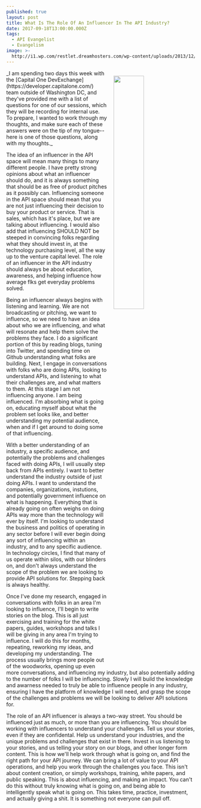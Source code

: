 ```yaml
---
published: true
layout: post
title: What Is The Role Of An Influencer In The API Industry?
date: 2017-09-18T13:00:00.000Z
tags:
  - API Evangelist
  - Evangelism
image: >-
  http://i1.wp.com/restlet.dreamhosters.com/wp-content/uploads/2013/12/kinlane.png
---
```

<p><img src="http://i1.wp.com/restlet.dreamhosters.com/wp-content/uploads/2013/12/kinlane.png" align="right" width="40%" style="padding: 15px;" /></p>
_I am spending two days this week with the [Capital One DevExchange](https://developer.capitalone.com/) team outside of Washington DC, and they've provided me with a list of questions for one of our sessions, which they will be recording for internal use. To prepare, I wanted to work through my thoughts, and make sure each of these answers were on the tip of my tongue--here is one of those questions, along with my thoughts._

The idea of an influencer in the API space will mean many things to many different people. I have pretty strong opinions about what an influencer should do, and it is always something that should be as free of product pitches as it possibly can. Influencing someone in the API space should mean that you are not just influencing their decision to buy your product or service. That is sales, which has it's place, but we are talking about influencing. I would also add that influencing SHOULD NOT be steeped in convincing folks regarding what they should invest in, at the technology purchasing level, all the way up to the venture capital level. The role of an influencer in the API industry should always be about education, awareness, and helping influence how average flks get everyday problems solved. 

Being an influencer always begins with listening and learning. We are not broadcasting or pitching, we want to influence, so we need to have an idea about who we are influencing, and what will resonate and help them solve the problems they face. I do a significant portion of this by reading blogs, tuning into Twitter, and spending time on Github understanding what folks are building. Next, I engage in conversations with folks who are doing APIs, looking to understand APIs, and listening to what their challenges are, and what matters to them. At this stage I am not influencing anyone. I am being influenced. I'm absorbing what is going on, educating myself about what the problem set looks like, and better understanding my potential audience, when and if I get around to doing some of that influencing. 

With a better understanding of an industry, a specific audience, and potentially the problems and challenges faced with doing APIs, I will usually step back from APIs entirely. I want to better understand the industry outside of just doing APIs. I want to understand the companies, organizations, instutions, and potentially government influence on what is happening. Everything that is already going on often weighs on doing APIs way more than the technology will ever by itself. I'm looking to understand the business and politics of operating in any sector before I will ever begin doing any sort of influencing within an industry, and to any specific audience. In technology circles, I find that many of us operate within silos, with our blinders on, and don't always understand the scope of the problem we are looking to provide API solutions for. Stepping back is always healthy.

Once I've done my research, engaged in conversations with folks in an area I'm looking to influence, I'll begin to write stories on the blog. This is all just exercising and training for the white papers, guides, workshops and talks I will be giving in any area I'm trying to influence. I will do this for months, repeating, reworking my ideas, and developing my understanding. The process usually brings more people out of the woodworks, opening up even more conversations, and influencing my industry, but also potentially adding to the number of folks I will be influencing. Slowly I will build the knowledge and awarness needed to truly be able to influence people in any industry, ensuring I have the platform of knowledge I will need, and grasp the scope of the challenges and problems we will be looking to deliver API solutions for.

The role of an API influencer is always a two-way street. You should be influenced just as much, or more than you are influencing. You should be working with influencers to understand your challenges. Tell us your stories, even if they are confidental. Help us understand your industries, and the unique problems and challenges that exist in there. Invest in us listening to your stories, and us telling your story on our blogs, and other longer form content. This is how we'll help work through what is going on, and find the right path for your API journey. We can bring a lot of value to your API operations, and help you work through the challenges you face. This isn't about content creation, or simply workshops, training, white papers, and public speaking. This is about influencing, and making an impact. You can't do this without truly knowing what is going on, and being able to intelligently speak what is going on. This takes time, practice, investment, and actually giving a shit. It is something not everyone can pull off.